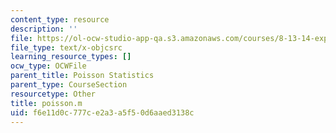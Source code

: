 ```yaml
---
content_type: resource
description: ''
file: https://ol-ocw-studio-app-qa.s3.amazonaws.com/courses/8-13-14-experimental-physics-i-ii-junior-lab-fall-2016-spring-2017/f6e11d0c777ce2a3a5f50d6aaed3138c_poisson.m
file_type: text/x-objcsrc
learning_resource_types: []
ocw_type: OCWFile
parent_title: Poisson Statistics
parent_type: CourseSection
resourcetype: Other
title: poisson.m
uid: f6e11d0c-777c-e2a3-a5f5-0d6aaed3138c
---
```

